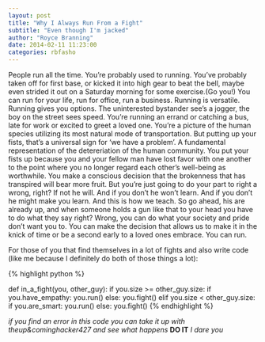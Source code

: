 ```yaml
---
layout: post
title: "Why I Always Run From a Fight"
subtitle: "Even though I'm jacked"
author: "Royce Branning"
date: 2014-02-11 11:23:00
categories: rbfasho
---
```


People run all the time. You’re probably used to running. You’ve probably taken off for first base, or kicked it into high gear to beat the bell, maybe even strided it out on a Saturday morning for some exercise.(Go you!) You can run for your life, run for office, run a business. Running is versatile. Running gives you options. The uninterested bystander see’s a jogger, the boy on the street sees speed. You’re running an errand or catching a bus, late for work or excited to greet a loved one. You’re a picture of the human species utilizing its most natural mode of transportation. But putting up your fists, that’s  a universal sign for ‘we have a problem’. A fundamental representation of the detereriation of the human community. You put your fists up because you and your fellow man have lost favor with one another to the point where you no longer regard each other’s well-being as worthwhile. You make a conscious decision that the brokenness that has transpired will bear more fruit. But you’re just going to do your part to right a wrong, right? If not he will. And if you don’t he won’t learn. And if you don’t he might make you learn. And this is how we teach. So go ahead, his are already up, and when someone holds a gun like that to your head you have to do what they say right? Wrong, you can do what your society and pride don’t want you to. You can make the decision that allows us to make it in the knick of time or be a second early to a loved ones embrace. You can run. 

For those of you that find themselves in a lot of fights and also write code (like me because I definitely do both of those things a lot):

{% highlight python %}

def in_a_fight(you, other_guy):
	if you.size >= other_guy.size:
		if you.have_empathy:
			you.run()
		else:
			you.fight()
	elif you.size < other_guy.size:
		if you.are_smart:
			you.run()
		else:
			you.fight()
{% endhighlight %}

*if you find an error in this code you can take it up with theup&cominghacker427 and see what happens*
**DO IT**
*I dare you*

